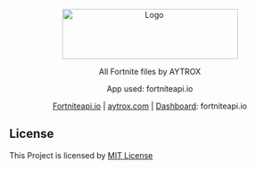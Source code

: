 <!-- Copyright AYTROX © 2022 -->

<!--  PROJECT LOGO -->

<p align="center">
  <img align="center" src="https://aytrox.com/fortnite/images/Logo_White.png" alt="Logo" width="315" height="90">
  <p>
  <p align="center">All Fortnite files by AYTROX</p>
  <p align="center">App used: fortniteapi.io</p>
  <p align="center">
  <a href="https://fortniteapi.io">Fortniteapi.io</a> | 
  <a href="https://aytrox.com">aytrox.com</a> | 
  <a href="https://dashboard.fortniteapi.io/">Dashboard</a>: fortniteapi.io
  </p>


  <!--  LICENSE  -->
  ## License

This Project is licensed by [MIT License](https://github.com/AYTROX-OFFICIEL/fortnite-files/blob/main/LICENSE)
